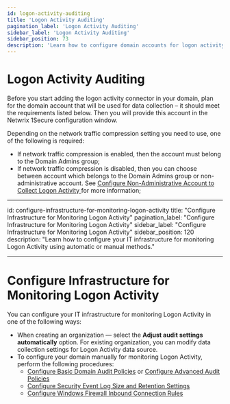 ```yaml
---
id: logon-activity-auditing
title: 'Logon Activity Auditing'
pagination_label: 'Logon Activity Auditing'
sidebar_label: 'Logon Activity Auditing'
sidebar_position: 73
description: 'Learn how to configure domain accounts for logon activity data collection with network traffic compression requirements.'
---
```


# Logon Activity Auditing

Before you start adding the logon activity connector in your domain, plan for the domain account
that will be used for data collection – it should meet the requirements listed below. Then you will
provide this account in the Netwrix 1Secure configuration window.

Depending on the network traffic compression setting you need to use, one of the following is
required:

- If network traffic compression is enabled, then the account must belong to the Domain Admins
  group;
- If network traffic compression is disabled, then you can choose between account which belongs to
  the Domain Admins group or non-administrative account. See
  [Configure Non-Administrative Account to Collect Logon Activity ](/docs/1secure/setup-and-configuration/logon-activity/non-domain-admin.md)for more
  information;

---

id: configure-infrastructure-for-monitoring-logon-activity
title: "Configure Infrastructure for Monitoring Logon Activity"
pagination_label: "Configure Infrastructure for Monitoring Logon Activity"
sidebar_label: "Configure Infrastructure for Monitoring Logon Activity"
sidebar_position: 120
description: "Learn how to configure your IT infrastructure for monitoring Logon Activity using automatic or manual methods."

---

# Configure Infrastructure for Monitoring Logon Activity

You can configure your IT infrastructure for monitoring Logon Activity in one of the following ways:

- When creating an organization — select the **Adjust audit settings automatically** option. For
  existing organization, you can modify data collection settings for Logon Activity data source.
- To configure your domain manually for monitoring Logon Activity, perform the following procedures:
  - [Configure Basic Domain Audit Policies](/docs/1secure/setup-and-configuration/logon-activity/audit-configuration.md) or
    [Configure Advanced Audit Policies](/docs/1secure/setup-and-configuration/logon-activity/audit-configuration.md)
  - [Configure Security Event Log Size and Retention Settings](/docs/1secure/setup-and-configuration/logon-activity/audit-configuration.md)
  - [Configure Windows Firewall Inbound Connection Rules](/docs/1secure/setup-and-configuration/logon-activity/audit-configuration.md)
